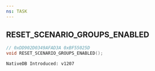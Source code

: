 ```yaml
---
ns: TASK
---
```

## RESET_SCENARIO_GROUPS_ENABLED

```c
// 0xDD902D0349AFAD3A 0xBF55025D
void RESET_SCENARIO_GROUPS_ENABLED();
```

```
NativeDB Introduced: v1207
```


